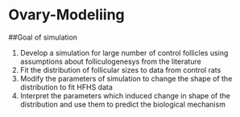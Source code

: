 # Ovary-Modeliing

##Goal of simulation
1. Develop a simulation for large number of control follicles using assumptions about folliculogenesys from the literature
2. Fit the distribution of follicular sizes to data from control rats
3. Modify the parameters of simulation to change the shape of the distribution to fit HFHS data
4. Interpret the parameters which induced change in shape of the distribution and use them to predict the biological mechanism
